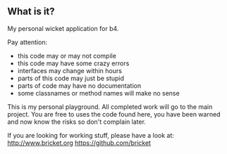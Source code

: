 ## What is it?
My personal wicket application for b4.

Pay attention:

* this code may or may not compile
* this code may have some crazy errors
* interfaces may change within hours
* parts of this code may just be stupid
* parts of code may have no documentation
* some classnames or method names will make no sense

This is my personal playground. All completed work will go to the main project.
You are free to uses the code found here, you have been warned and now know the risks
so don't complain later.

If you are looking for working stuff, please have a look at: 
http://www.bricket.org
https://github.com/bricket
